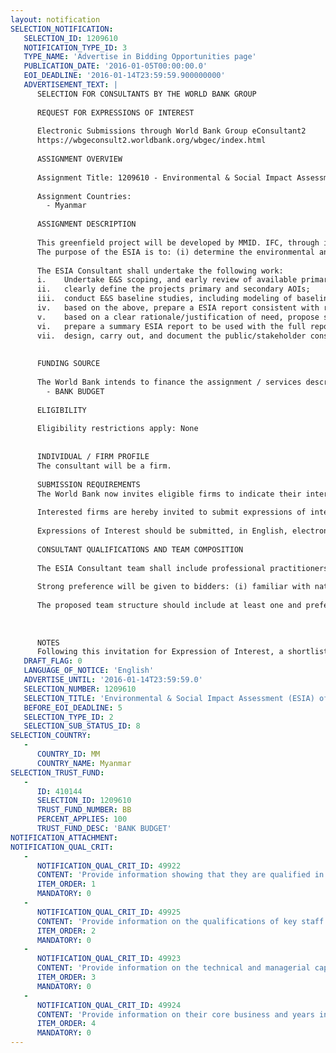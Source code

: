 ```yaml
---
layout: notification
SELECTION_NOTIFICATION: 
   SELECTION_ID: 1209610
   NOTIFICATION_TYPE_ID: 3
   TYPE_NAME: 'Advertise in Bidding Opportunities page'
   PUBLICATION_DATE: '2016-01-05T00:00:00.0'
   EOI_DEADLINE: '2016-01-14T23:59:59.900000000'
   ADVERTISEMENT_TEXT: |
      SELECTION FOR CONSULTANTS BY THE WORLD BANK GROUP
      
      REQUEST FOR EXPRESSIONS OF INTEREST
      
      Electronic Submissions through World Bank Group eConsultant2
      https://wbgeconsult2.worldbank.org/wbgec/index.html
      
      ASSIGNMENT OVERVIEW
      
      Assignment Title: 1209610 - Environmental & Social Impact Assessment (ESIA) of the Semeikhon Riverside Port Project in Myanmar
      
      Assignment Countries:
        - Myanmar
      
      ASSIGNMENT DESCRIPTION
      
      This greenfield project will be developed by MMID. IFC, through its proposed equity participation in this InfraVentures project, will play the role of co-developer. SMP is located along the bank of Ayeyarwady River, around 70 km from Mandalay city in Myanmar. MMID is also the developer of Myotha Industrial Park (MIP), a greenfield 10,000 acre mixed-used Industrial Zone.The land footprint of SMP (all phases) is about 152 hectares with an expected quay length of 1,500 meters. SMP will be developed in phases as container port traffic builds up over time. Phase 1 will be designed with one floating berth, barges and cranes with capacity to handle an estimated 200,000 tons of general cargo, containers and roll-on-roll off (ro-ro) cargos.
      The purpose of the ESIA is to: (i) determine the environmental and social (E&S) baseline conditions at the projects primary and secondary Areas of Influence (AOI); (ii) analyze all feasible project alternatives; (iii) assess the E&S risks and impacts (direct; indirect; and impacts on vulnerable project affected persons/groups) resulting from the construction and operation of the Project, within the projects primary and secondary Areas of Influence (AOI); (iii) identify appropriate/effective/practicable mitigation measures, and develop E&S management and monitoring programs, based on a clearly articulated avoid/minimize/mitigate/compensate-and/or-offset mitigation hierarchy; and (iv) throughout the entire ESIA process, effectively and representatively identify and consult project affected persons (PAP), members of the general public, and other key stakeholders, in relation to potential project benefits and negative E&S impacts, and demonstrate that stakeholder views have been incorporated into the project E&S design.
      
      The ESIA Consultant shall undertake the following work: 
      i.	Undertake E&S scoping, and early review of available primary and secondary data, to focus on key issues/impacts and exclude other issues considered to bring limited impacts;
      ii.	clearly define the projects primary and secondary AOIs;
      iii.	conduct E&S baseline studies, including modeling of baseline conditions;
      iv.	based on the above, prepare a ESIA report consistent with requirements of applicable local E&S regulations, IFC 2012 PS, and WBG Environmental, Health, and Safety (EHS) Guidelines. The ESIA will include action plans, management and monitoring programs, and an estimated implementation budget. Mitigation actions will include those specifically designed to address the circumstances of vulnerable project affected persons and groups;
      v.	based on a clear rationale/justification of need, propose supplemental studies such as a biodiversity assessment (including multi-season species sampling and habitat change monitoring), indigenous peoples development plan and/or community development plan, influx management plan, etc;
      vi.	prepare a summary ESIA report to be used with the full report in public consultations; and 
      vii.	design, carry out, and document the public/stakeholder consultations and engagement throughout the ESIA process at key milestone stages (e.g. at scoping; at pre-finalization of draft ESIA; etc). This will include developing and conducting a robust, representative, iterative, and effective program of stakeholder identification, analysis, consultation, and engagement, including local disclosure activities and establishing grievance mechanisms which can be effectively accessed by project affected stakeholders. The above should also lead to preparation of: (i) the projects grievance redress mechanisms and channels; and (ii) a project Stakeholder Engagement Plan (SEP), annexed to the ESIA main report. Vulnerable groups/persons should be included in the stakeholder identification and analysis.
      
      
      FUNDING SOURCE
      
      The World Bank intends to finance the assignment / services described below under the following trust fund(s):
        - BANK BUDGET
      
      ELIGIBILITY
      
      Eligibility restrictions apply: None
      
      
      INDIVIDUAL / FIRM PROFILE
      The consultant will be a firm. 
      
      SUBMISSION REQUIREMENTS
      The World Bank now invites eligible firms to indicate their interest in providing the services.  Interested firms must provide information indicating that they are qualified to perform the services (brochures, description of similar assignments, experience in similar conditions, availability of appropriate skills among staff, etc. for firms; CV and cover letter for individuals).  Please note that the total size of all attachments should be less than 5MB.  Consultants may associate to enhance their qualifications.
      
      Interested firms are hereby invited to submit expressions of interest.
      
      Expressions of Interest should be submitted, in English, electronically through World Bank Group eTendering (https://wbgeconsult2.worldbank.org/wbgec/index.html)
      
      CONSULTANT QUALIFICATIONS AND TEAM COMPOSITION
      
      The ESIA Consultant team shall include professional practitioners possessing demonstrable skills, relevant technical qualifications (e.g. including a biodiversity expert; social impact assessment and stakeholder consultation specialist; etc), and relevant experiences of at least 10 years undertaking similar GIIP-compliant work. The selected team shall have working knowledge of IFC Performance Standards requirements and World Bank Group EHS guidelines, and have solid experiences of organizing public consultations and managing stakeholder relations and sensitivities.
      
      Strong preference will be given to bidders: (i) familiar with national E&S laws and the regulatory context and requirements of Myanmar; and (ii) with experiences in planning, developing, and managing ESIA processes for large scale port projects. In submitted proposals, bidders shall describe the experiences of each team member in reasonable detail and attach their CVs, and shall list and describe relevant past projects worked on by the team.
      
      The proposed team structure should include at least one and preferably two locally based national consultant(s) with relevant experience, who can speak/read/write local dialects and written languages to aid in preparation of local language materials, and who can travel to the project sites and meet and communicate with project counterparts and local stakeholders, with ease and at short notice.
      
      
      
      NOTES
      Following this invitation for Expression of Interest, a shortlist of qualified firms will be formally invited to submit proposals.  Shortlisting and selection will be subject to the availability of funding.
   DRAFT_FLAG: 0
   LANGUAGE_OF_NOTICE: 'English'
   ADVERTISE_UNTIL: '2016-01-14T23:59:59.0'
   SELECTION_NUMBER: 1209610
   SELECTION_TITLE: 'Environmental & Social Impact Assessment (ESIA) of the Semeikhon Riverside Port Project in Myanmar'
   BEFORE_EOI_DEADLINE: 5
   SELECTION_TYPE_ID: 2
   SELECTION_SUB_STATUS_ID: 8
SELECTION_COUNTRY: 
   - 
      COUNTRY_ID: MM
      COUNTRY_NAME: Myanmar
SELECTION_TRUST_FUND: 
   - 
      ID: 410144
      SELECTION_ID: 1209610
      TRUST_FUND_NUMBER: BB
      PERCENT_APPLIES: 100
      TRUST_FUND_DESC: 'BANK BUDGET'
NOTIFICATION_ATTACHMENT: 
NOTIFICATION_QUAL_CRIT: 
   - 
      NOTIFICATION_QUAL_CRIT_ID: 49922
      CONTENT: 'Provide information showing that they are qualified in the field of the assignment., especially (i) strong familiarity with national E&S laws and the regulatory context and requirements of Myanmar; and (ii) experiences in planning, developing, and managing ESIA processes for large scale port projects.'
      ITEM_ORDER: 1
      MANDATORY: 0
   - 
      NOTIFICATION_QUAL_CRIT_ID: 49925
      CONTENT: 'Provide information on the qualifications of key staff.[The proposed team structure should include at least one or preferably two locally based national consultant(s) with relevant experience and fluent in local language, and can travel frequently.'
      ITEM_ORDER: 2
      MANDATORY: 0
   - 
      NOTIFICATION_QUAL_CRIT_ID: 49923
      CONTENT: 'Provide information on the technical and managerial capabilities of the firm. [The ESIA Consultant team shall include professional practitioners possessing demonstrable skills, relevant technical qualifications (e.g. including a biodiversity expert; social impact assessment and stakeholder consultation specialist; etc), and relevant experiences of at least 10 years undertaking similar GIIP-compliant work ,working knowledge of IFC Performance Standards and World Bank Group EHS guidelines]'
      ITEM_ORDER: 3
      MANDATORY: 0
   - 
      NOTIFICATION_QUAL_CRIT_ID: 49924
      CONTENT: 'Provide information on their core business and years in business.'
      ITEM_ORDER: 4
      MANDATORY: 0
---
```

